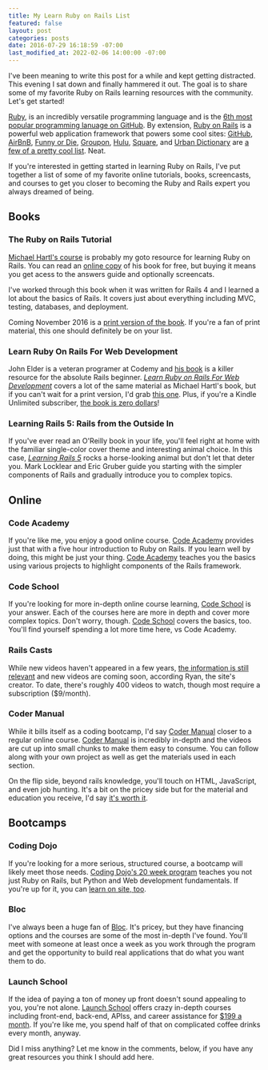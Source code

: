 ```yaml
---
title: My Learn Ruby on Rails List
featured: false
layout: post
categories: posts
date: 2016-07-29 16:18:59 -07:00
last_modified_at: 2022-02-06 14:00:00 -07:00
---
```


I've been meaning to write this post for a while and kept getting distracted. This evening I sat down and finally hammered it out. The goal is to share some of my favorite Ruby on Rails learning resources with the community. Let's get started!

[Ruby](https://www.ruby-lang.org/en/), is an incredibly versatile programming language and is the [6th most popular programming lanuage on GitHub](http://githut.info). By extension, [Ruby on Rails](http://rubyonrails.org) is a powerful web application framework that powers some cool sites: [GitHub](https://github.com), [AirBnB](//airbnb.com), [Funny or Die](//funnyordie.com), [Groupon](//groupon.com), [Hulu](//hulu.com), [Square](//square.com), and [Urban Dictionary](//urbandictionary.com) are [a few of a pretty cool list](http://skillcrush.com/2015/02/02/37-rails-sites/). Neat.

If you're interested in getting started in learning Ruby on Rails, I've put together a list of some of my favorite online tutorials, books, screencasts, and courses to get you closer to becoming the Ruby and Rails expert you always dreamed of being.

## Books

### The Ruby on Rails Tutorial


[Michael Hartl's course](https://www.railstutorial.org) is probably my goto resource for learning Ruby on Rails. You can read an [online copy](https://www.railstutorial.org) of his book for free, but buying it means you get acess to the answers guide and optionally screencats.

I've worked through this book when it was written for Rails 4 and I learned a lot about the basics of Rails. It covers just about everything including MVC, testing, databases, and deployment.

Coming November 2016 is a [print version of the book](http://amzn.to/2aaIPVS). If you're a fan of print material, this one should definitely be on your list.

### Learn Ruby On Rails For Web Development

John Elder is a veteran programer at Codemy and [his book](http://amzn.to/2aobo2V) is a killer resource for the absolute Rails beginner. [_Learn Ruby on Rails For Web Development_](http://amzn.to/2aobo2V) covers a lot of the same material as Michael Hartl's book, but if you can't wait for a print version, I'd grab [this one](http://amzn.to/2aobo2V). Plus, if you're a Kindle Unlimited subscriber, [the book is zero dollars](http://amzn.to/2aBex2n)!

### Learning Rails 5: Rails from the Outside In


If you've ever read an O'Reilly book in your life, you'll feel right at home with the familiar single-color cover theme and interesting animal choice. In this case, [_Learning Rails 5_](http://amzn.to/2aobZS3) rocks a horse-looking animal but don't let that deter you. Mark Locklear and Eric Gruber guide you starting with the simpler components of Rails and gradually introduce you to complex topics.

## Online

### Code Academy


If you're like me, you enjoy a good online course. [Code Academy](https://www.codecademy.com/learn/learn-rails) provides just that with a five hour introduction to Ruby on Rails. If you learn well by doing, this might be just your thing. [Code Academy](https://www.codecademy.com/learn/learn-rails) teaches you the basics using various projects to highlight components of the Rails framework.

### Code School


If you're looking for more in-depth online course learning, [Code School](https://www.codeschool.com/learn/ruby) is your answer. Each of the courses here are more in depth and cover more complex topics. Don't worry, though. [Code School](https://www.codeschool.com/learn/ruby) covers the basics, too. You'll find yourself spending a lot more time here, vs Code Academy.

### Rails Casts


While new videos haven't appeared in a few years, [the information is still relevant](http://railscasts.com) and new videos are coming soon, according Ryan, the site's creator. To date, there's roughly 400 videos to watch, though most require a subscription ($9/month).

### Coder Manual


While it bills itself as a coding bootcamp, I'd say [Coder Manual](https://codermanual.com) closer to a regular online course. [Coder Manual](https://codermanual.com) is incredibly in-depth and the videos are cut up into small chunks to make them easy to consume. You can follow along with your own project as well as get the materials used in each section.

On the flip side, beyond rails knowledge, you'll touch on HTML, JavaScript, and even job hunting. It's a bit on the pricey side but for the material and education you receive, I'd say [it's worth it](https://codermanual.com).

## Bootcamps

### Coding Dojo


If you're looking for a more serious, structured course, a bootcamp will likely meet those needs. [Coding Dojo's 20 week program](http://www.codingdojo.com/online-bootcamp) teaches you not just Ruby on Rails, but Python and Web development fundamentals. If you're up for it, you can [learn on site, too](http://www.codingdojo.com/onsite-boot-camp).

### Bloc


I've always been a huge fan of [Bloc](http://bloc.io). It's pricey, but they have financing options and the courses are some of the most in-depth I've found. You'll meet with someone at least once a week as you work through the program and get the opportunity to build real applications that do what you want them to do.

### Launch School


If the idea of paying a ton of money up front doesn't sound appealing to you, you're not alone. [Launch School](https://launchschool.com/courses) offers crazy in-depth courses including front-end, back-end, APIss, and career assistance for [$199 a month](https://launchschool.com/courses). If you're like me, you spend half of that on complicated coffee drinks every month, anyway.

Did I miss anything? Let me know in the comments, below, if you have any great resources you think I should add here.

